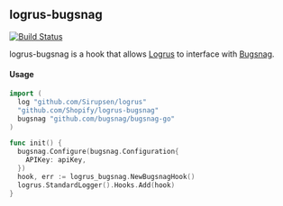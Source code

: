 ## logrus-bugsnag

[![Build Status](https://travis-ci.org/Shopify/logrus-bugsnag.svg)](https://travis-ci.org/Shopify/logrus-bugsnag)

logrus-bugsnag is a hook that allows [Logrus](https://github.com/Sirupsen/logrus) to interface with [Bugsnag](https://bugsnag.com).

#### Usage

```go
import (
  log "github.com/Sirupsen/logrus"
  "github.com/Shopify/logrus-bugsnag"
  bugsnag "github.com/bugsnag/bugsnag-go"
)

func init() {
  bugsnag.Configure(bugsnag.Configuration{
    APIKey: apiKey,
  })
  hook, err := logrus_bugsnag.NewBugsnagHook()
  logrus.StandardLogger().Hooks.Add(hook)
}
```


